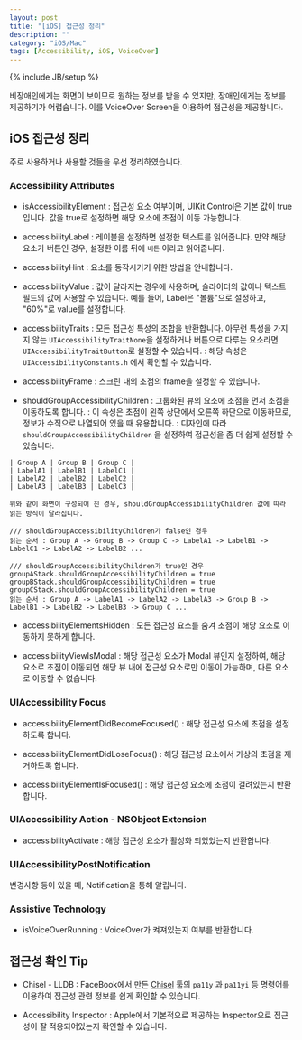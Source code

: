 ```yaml
---
layout: post
title: "[iOS] 접근성 정리"
description: ""
category: "iOS/Mac"
tags: [Accessibility, iOS, VoiceOver]
---
```

{% include JB/setup %}

비장애인에게는 화면이 보이므로 원하는 정보를 받을 수 있지만, 장애인에게는 정보를 제공하기가 어렵습니다. 이를 VoiceOver Screen을 이용하여 접근성을 제공합니다.

## iOS 접근성 정리 

주로 사용하거나 사용할 것들을 우선 정리하였습니다.

### Accessibility Attributes

* isAccessibilityElement
: 접근성 요소 여부이며, UIKit Control은 기본 값이 true입니다. 값을 true로 설정하면 해당 요소에 초점이 이동 가능합니다.

* accessibilityLabel
: 레이블을 설정하면 설정한 텍스트를 읽어줍니다. 만약 해당 요소가 버튼인 경우, 설정한 이름 뒤에 `버튼` 이라고 읽어줍니다.

* accessibilityHint
: 요소를 동작시키기 위한 방법을 안내합니다.

* accessibilityValue
: 값이 달라지는 경우에 사용하며, 슬라이더의 값이나 텍스트 필드의 값에 사용할 수 있습니다. 예를 들어, Label은 "볼륨"으로 설정하고, "60%"로 value를 설정합니다.

* accessibilityTraits
: 모든 접근성 특성의 조합을 반환합니다. 아무런 특성을 가지지 않는 `UIAccessibilityTraitNone`을 설정하거나 버튼으로 다루는 요소라면 `UIAccessibilityTraitButton`로 설정할 수 있습니다.
: 해당 속성은 `UIAccessibilityConstants.h` 에서 확인할 수 있습니다.

* accessibilityFrame
: 스크린 내의 초점의 frame을 설정할 수 있습니다.

* shouldGroupAccessibilityChildren
: 그룹화된 뷰의 요소에 초점을 먼저 초점을 이동하도록 합니다.
: 이 속성은 초점이 왼쪽 상단에서 오른쪽 하단으로 이동하므로, 정보가 수직으로 나열되어 있을 때 유용합니다.
: 디자인에 따라 `shouldGroupAccessibilityChildren` 을 설정하여 접근성을 좀 더 쉽게 설정할 수 있습니다.

```
| Group A | Group B | Group C | 
| LabelA1 | LabelB1 | LabelC1 |
| LabelA2 | LabelB2 | LabelC2 |
| LabelA3 | LabelB3 | LabelC3 |

위와 같이 화면이 구성되어 진 경우, shouldGroupAccessibilityChildren 값에 따라 읽는 방식이 달라집니다.

/// shouldGroupAccessibilityChildren가 false인 경우
읽는 순서 : Group A -> Group B -> Group C -> LabelA1 -> LabelB1 -> LabelC1 -> LabelA2 -> LabelB2 ...

/// shouldGroupAccessibilityChildren가 true인 경우
groupAStack.shouldGroupAccessibilityChildren = true
groupBStack.shouldGroupAccessibilityChildren = true
groupCStack.shouldGroupAccessibilityChildren = true
읽는 순서 : Group A -> LabelA1 -> LabelA2 -> LabelA3 -> Group B -> LabelB1 -> LabelB2 -> LabelB3 -> Group C ...
```

* accessibilityElementsHidden
: 모든 접근성 요소를 숨겨 초점이 해당 요소로 이동하지 못하게 합니다.

* accessibilityViewIsModal
: 해당 접근성 요소가 Modal 뷰인지 설정하여, 해당 요소로 초점이 이동되면 해당 뷰 내에 접근성 요소로만 이동이 가능하며, 다른 요소로 이동할 수 없습니다.

### UIAccessibility Focus

* accessibilityElementDidBecomeFocused()
: 해당 접근성 요소에 초점을 설정하도록 합니다.

* accessibilityElementDidLoseFocus()
: 해당 접근성 요소에서 가상의 초점을 제거하도록 합니다.

* accessibilityElementIsFocused()
: 해당 접근성 요소에 초점이 걸려있는지 반환합니다.

### UIAccessibility Action - NSObject Extension

* accessibilityActivate
: 해당 접근성 요소가 활성화 되었었는지 반환합니다.

### UIAccessibilityPostNotification

변경사항 등이 있을 때, Notification을 통해 알립니다.

### Assistive Technology

* isVoiceOverRunning
: VoiceOver가 켜져있는지 여부를 반환합니다.

## 접근성 확인 Tip

* Chisel - LLDB
: FaceBook에서 만든 [Chisel](https://github.com/facebook/chisel) 툴의 `pa11y` 과 `pa11yi` 등 명령어를 이용하여 접근성 관련 정보를 쉽게 확인할 수 있습니다.

* Accessibility Inspector
: Apple에서 기본적으로 제공하는 Inspector으로 접근성이 잘 적용되어있는지 확인할 수 있습니다.

